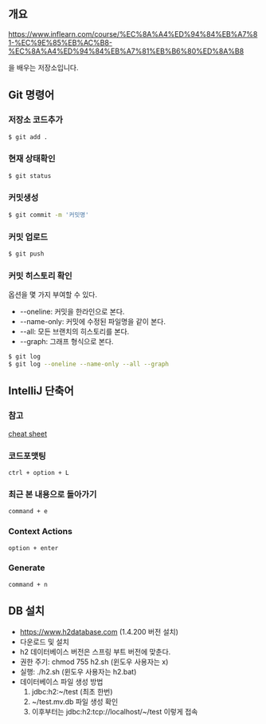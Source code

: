 ## 개요

https://www.inflearn.com/course/%EC%8A%A4%ED%94%84%EB%A7%81-%EC%9E%85%EB%AC%B8-%EC%8A%A4%ED%94%84%EB%A7%81%EB%B6%80%ED%8A%B8

을 배우는 저장소입니다.

## Git 명령어

### 저장소 코드추가

```bash
$ git add .
```

### 현재 상태확인

```bash
$ git status
```

### 커밋생성
```bash
$ git commit -m '커밋명'
```

### 커밋 업로드
```bash
$ git push 
```

### 커밋 히스토리 확인

옵션을 몇 가지 부여할 수 있다.

- --oneline: 커밋을 한라인으로 본다.
- --name-only: 커밋에 수정된 파일명을 같이 본다.
- --all: 모든 브랜치의 히스토리를 본다.
- --graph: 그래프 형식으로 본다.

```bash
$ git log
$ git log --oneline --name-only --all --graph
```


## IntelliJ 단축어

### 참고
[cheat sheet](https://www.jetbrains.com/help/idea/mastering-keyboard-shortcuts.html)

### 코드포맷팅
```
ctrl + option + L
```

### 최근 본 내용으로 돌아가기
```
command + e
```

### Context Actions
```
option + enter
```

### Generate
```
command + n
```

## DB 설치

- https://www.h2database.com (1.4.200 버전 설치)
- 다운로드 및 설치
- h2 데이터베이스 버전은 스프링 부트 버전에 맞춘다. 
- 권한 주기: chmod 755 h2.sh (윈도우 사용자는 x) 
- 실행: ./h2.sh (윈도우 사용자는 h2.bat) 
- 데이터베이스 파일 생성 방법
  1. jdbc:h2:~/test (최초 한번)
  2. ~/test.mv.db 파일 생성 확인
  3. 이후부터는 jdbc:h2:tcp://localhost/~/test 이렇게 접속


